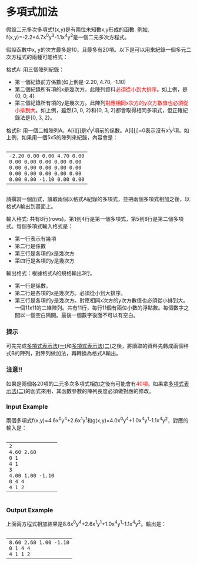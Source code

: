 # 多項式加法
<div data-step="14" data-intro="<p>描述中 <i class='fa fa-clipboard'></i> 按鈕可協助你複製到剪貼簿，並貼到本機實驗。</p> <p>若題目有特殊的字元格式，那在範例輸入/輸出測資不適用複製貼上，請務必小心</p>">
<p>假設二元多次多項式f(x,y)是有兩位未知數x,y形成的函數. 例如, f(x,y)=-2.2+4.7x<sup>0</sup>y<sup>3</sup>-1.1x<sup>4</sup>y<sup>2</sup>是一個二元多次方程式。</p>
<p>假設函數中x, y的次方最多是10，且最多有20項。以下是可以用來紀錄一個多元二次方程式的兩種可能格式：</p>
<p>格式A: 用三個陣列紀錄：</p>
<ul>
<li>第一個紀錄前方係數(如上例是-2.20, 4.70, -1.10)</li>
<li>第二個紀錄所有項的x是幾次方。此陣列資料<font color="red">必須從小到大排序</font>。如上例，是{0, 0, 4}</li>
<li>第三個紀錄所有項的y是幾次方。此陣列<font color="red">對應相同x次方的y次方數值也必須從小排到大</font>。如上例，雖然{3, 0, 2}和{0, 3, 2}都會取得相同多項式，但正確紀錄法是{0, 3, 2}。</li>
</ul>
<p>格式B: 用一個二維陣列A。A[i][j]是x<sup>i</sup>y<sup>j</sup>項前的係數。A[i][j]=0表示沒有x<sup>i</sup>y<sup>j</sup>項。如上例，如果用一個5x5的陣列來紀錄，內容會是：</p>
<pre><code><span class="fw-code-copy-button pure-button"><i class="fa fa-clipboard"></i></span><div id="highlighter_312751" class="syntaxhighlighter nogutter  "><table border="0" cellpadding="0" cellspacing="0"><tbody><tr><td class="code"><div class="container"><div class="line number1 index0 alt2"><code class="plain">-2.20 0.00 0.00 4.70 0.00</code></div><div class="line number2 index1 alt1"><code class="plain">0.00 0.00 0.00 0.00 0.00</code></div><div class="line number3 index2 alt2"><code class="plain">0.00 0.00 0.00 0.00 0.00</code></div><div class="line number4 index3 alt1"><code class="plain">0.00 0.00 0.00 0.00 0.00</code></div><div class="line number5 index4 alt2"><code class="plain">0.00 0.00 -1.10 0.00 0.00</code></div></div></td></tr></tbody></table></div></code></pre>
<p>請撰寫一個函式，讀取兩個以格式A紀錄的多項式，並把兩個多項式相加之後，以格式A輸出到畫面上。</p>
<p>輸入格式: 共有8行(rows)。第1到4行是第一個多項式，第5到8行是第二個多項式。每個多項式輸入格式是：</p>
<ul>
<li>第一行表示有幾項</li>
<li>第二行是係數</li>
<li>第三行是各項的x是幾次方</li>
<li>第四行是各項的y是幾次方</li>
</ul>
<p>輸出格式：根據格式A的規格輸出3行。</p>
<ul>
<li>第一行是係數。</li>
<li>第二行是各項的x是幾次方。必須從小到大排序。</li>
<li>第三行是各項的y是幾次方。對應相同x次方的y次方數值也必須從小排到大。
一個11x11的二維陣列。共有11行，每行11個有兩位小數的浮點數。每個數字之間以一個空白隔開。最後一個數字後面不可以有空白。</li>
</ul>
<h3 class="content-subhead">提示</h3><p>可先完成<a href="http://140.135.65.53:8800/problem/0/40432">多項式表示法(一)</a>和<a href="http://140.135.65.53:8800/problem/0/40433">多項式表示法(二)</a>之後，將讀取的資料先轉成兩個格式B的陣列，對陣列做加法，再轉換為格式A輸出。</p>
<h3 class="content-subhead">注意!!</h3><p>如果是兩個各20項的二元多次多項式相加之後有可能會有<font color="red">40項</font>。如果拿<a href="http://140.135.65.53:8800/problem/0/40433">多項式表示法(二)</a>的函式來用，其函數參數的陣列長度必須做對應的修改。</p>
<h3 class="content-subhead">Input Example</h3><p>兩個多項式f(x,y)=4.6x<sup>0</sup>y<sup>4</sup>+2.6x<sup>1</sup>y<sup>1</sup>和g(x,y)=4.0x<sup>0</sup>y<sup>4</sup>+1.0x<sup>4</sup>y<sup>1</sup>-1.1x<sup>4</sup>y<sup>2</sup>，對應的輸入是：</p>
<pre><code><span class="fw-code-copy-button pure-button"><i class="fa fa-clipboard"></i></span><div id="highlighter_189205" class="syntaxhighlighter nogutter  "><table border="0" cellpadding="0" cellspacing="0"><tbody><tr><td class="code"><div class="container"><div class="line number1 index0 alt2"><code class="plain">2</code></div><div class="line number2 index1 alt1"><code class="plain">4.60 2.60</code></div><div class="line number3 index2 alt2"><code class="plain">0 1</code></div><div class="line number4 index3 alt1"><code class="plain">4 1</code></div><div class="line number5 index4 alt2"><code class="plain">3</code></div><div class="line number6 index5 alt1"><code class="plain">4.00 1.00 -1.10</code></div><div class="line number7 index6 alt2"><code class="plain">0 4 4</code></div><div class="line number8 index7 alt1"><code class="plain">4 1 2</code></div></div></td></tr></tbody></table></div></code></pre>
<h3 class="content-subhead">Output Example</h3><p>上面兩方程式相加結果是8.6x<sup>0</sup>y<sup>4</sup>+2.6x<sup>1</sup>y<sup>1</sup>+1.0x<sup>4</sup>y<sup>1</sup>-1.1x<sup>4</sup>y<sup>2</sup>。輸出是：</p>
<pre><code><span class="fw-code-copy-button pure-button"><i class="fa fa-clipboard"></i></span><div id="highlighter_76213" class="syntaxhighlighter nogutter  "><table border="0" cellpadding="0" cellspacing="0"><tbody><tr><td class="code"><div class="container"><div class="line number1 index0 alt2"><code class="plain">8.60 2.60 1.00 -1.10</code></div><div class="line number2 index1 alt1"><code class="plain">0 1 4 4</code></div><div class="line number3 index2 alt2"><code class="plain">4 1 1 2</code></div></div></td></tr></tbody></table></div></code></pre>
</div>
